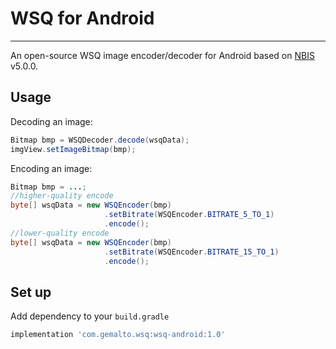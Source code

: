 # WSQ for Android
---------------------------
An open-source WSQ image encoder/decoder for Android based on [NBIS](https://www.nist.gov/services-resources/software/nist-biometric-image-software-nbis) v5.0.0.

## Usage
Decoding an image:
```java
Bitmap bmp = WSQDecoder.decode(wsqData);
imgView.setImageBitmap(bmp);
```
Encoding an image:
```java
Bitmap bmp = ...;
//higher-quality encode
byte[] wsqData = new WSQEncoder(bmp)
                     .setBitrate(WSQEncoder.BITRATE_5_TO_1)
                     .encode();
//lower-quality encode
byte[] wsqData = new WSQEncoder(bmp)
                     .setBitrate(WSQEncoder.BITRATE_15_TO_1)
                     .encode();
```

## Set up
Add dependency to your `build.gradle`
```groovy
implementation 'com.gemalto.wsq:wsq-android:1.0'
```
